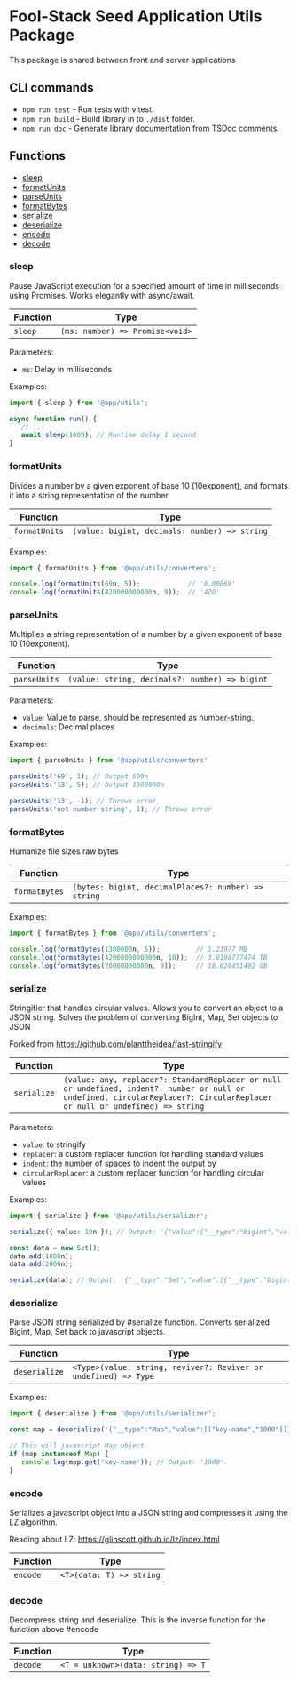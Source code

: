 # Fool-Stack Seed Application Utils Package

This package is shared between front and server applications

## CLI commands

- `npm run test` - Run tests with vitest.
- `npm run build` - Build library in to `./dist` folder.
- `npm run doc` - Generate library documentation from TSDoc comments. 


<!-- TSDOC_START -->

## Functions

- [sleep](#sleep)
- [formatUnits](#formatunits)
- [parseUnits](#parseunits)
- [formatBytes](#formatbytes)
- [serialize](#serialize)
- [deserialize](#deserialize)
- [encode](#encode)
- [decode](#decode)

### sleep

Pause JavaScript execution for a specified amount
of time in milliseconds using Promises. Works
elegantly with async/await.

| Function | Type |
| ---------- | ---------- |
| `sleep` | `(ms: number) => Promise<void>` |

Parameters:

* `ms`: Delay in milliseconds


Examples:

```typescript
import { sleep } from '@app/utils';

async function run() {
   // ...
   await sleep(1000); // Runtime delay 1 second
}
```


### formatUnits

Divides a number by a given exponent of base 10 (10exponent),
and formats it into a string representation of the number

| Function | Type |
| ---------- | ---------- |
| `formatUnits` | `(value: bigint, decimals: number) => string` |

Examples:

```typescript
import { formatUnits } from '@app/utils/converters';

console.log(formatUnits(69n, 5));            // '0.00069'
console.log(formatUnits(420000000000n, 9));  // '420'
```


### parseUnits

Multiplies a string representation of a number
by a given exponent of base 10 (10exponent).

| Function | Type |
| ---------- | ---------- |
| `parseUnits` | `(value: string, decimals?: number) => bigint` |

Parameters:

* `value`: Value to parse, should be represented as number-string.
* `decimals`: Decimal places


Examples:

```typescript
import { parseUnits } from '@app/utils/converters'

parseUnits('69', 1); // Output 690n
parseUnits('13', 5); // Output 1300000n

parseUnits('13', -1); // Throws error
parseUnits('not number string', 1); // Throws error
```


### formatBytes

Humanize file sizes raw bytes

| Function | Type |
| ---------- | ---------- |
| `formatBytes` | `(bytes: bigint, decimalPlaces?: number) => string` |

Examples:

```typescript
import { formatBytes } from '@app/utils/converters';

console.log(formatBytes(1300000n, 5));         // 1.23977 MB
console.log(formatBytes(4200000000000n, 10));  // 3.8198777474 TB
console.log(formatBytes(20000000000n, 9));     // 18.626451492 GB

```


### serialize

Stringifier that handles circular values.
Allows you to convert an object to a JSON string.
Solves the problem of converting BigInt, Map, Set objects to JSON

Forked from https://github.com/planttheidea/fast-stringify

| Function | Type |
| ---------- | ---------- |
| `serialize` | `(value: any, replacer?: StandardReplacer or null or undefined, indent?: number or null or undefined, circularReplacer?: CircularReplacer or null or undefined) => string` |

Parameters:

* `value`: to stringify
* `replacer`: a custom replacer function for handling standard values
* `indent`: the number of spaces to indent the output by
* `circularReplacer`: a custom replacer function for handling circular values


Examples:

```typescript
import { serialize } from '@app/utils/serializer';

serialize({ value: 10n }); // Output: '{"value":{"__type":"bigint","value":"10"}}'

const data = new Set();
data.add(1000n);
data.add(2000n);

serialize(data); // Output: '{"__type":"Set","value":[{"__type":"bigint","value":"1000"},{"__type":"bigint","value":"2000"}]}'

```


### deserialize

Parse JSON string serialized by #serialize function.
Converts serialized Bigint, Map, Set back to javascript objects.

| Function | Type |
| ---------- | ---------- |
| `deserialize` | `<Type>(value: string, reviver?: Reviver or undefined) => Type` |

Examples:

```typescript
import { deserialize } from '@app/utils/serializer';

const map = deserialize('{"__type":"Map","value":[["key-name","1000"]]}');

// This will javascript Map object.
if (map instanceof Map) {
   console.log(map.get('key-name')); // Output: '1000'.
}

```


### encode

Serializes a javascript object into a JSON
string and compresses it using the LZ algorithm.

Reading about LZ: https://glinscott.github.io/lz/index.html

| Function | Type |
| ---------- | ---------- |
| `encode` | `<T>(data: T) => string` |

### decode

Decompress string and deserialize. This
is the inverse function for the function above #encode

| Function | Type |
| ---------- | ---------- |
| `decode` | `<T = unknown>(data: string) => T` |



<!-- TSDOC_END -->